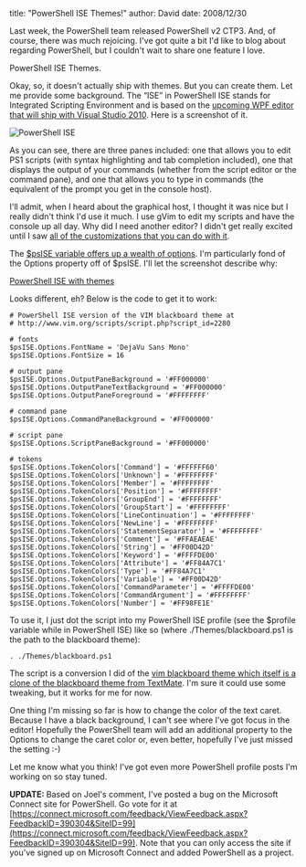 
title: "PowerShell ISE Themes!"
author: David
date: 2008/12/30

Last week, the PowerShell team released PowerShell v2 CTP3. And, of course, there was much rejoicing. I've got quite a bit I'd like to blog about regarding PowerShell, but I couldn't wait to share one feature I love. 

PowerShell ISE Themes. 

Okay, so, it doesn't actually ship with themes. But you can create them. Let me provide some background. The “ISE” in PowerShell ISE stands for Integrated Scripting Environment and is based on the [upcoming WPF editor that will ship with Visual Studio 2010](http://blogs.msdn.com/powershell/archive/2008/10/31/powershell-ise-and-visual-studio.aspx). Here is a screenshot of it. 

![PowerShell ISE](http://www.mohundro.com/blog/content/binary/WindowsLiveWriter/PowerShellISEThemes_8295/image_4.png)

As you can see, there are three panes included: one that allows you to edit PS1 scripts (with syntax highlighting and tab completion included), one that displays the output of your commands (whether from the script editor or the command pane), and one that allows you to type in commands (the equivalent of the prompt you get in the console host). 

I'll admit, when I heard about the graphical host, I thought it was nice but I really didn't think I'd use it much. I use gVim to edit my scripts and have the console up all day. Why did I need another editor? I didn't get really excited until I saw [all of the customizations that you can do with it](http://get-powershell.com/category/ise/). 

The [$psISE variable offers up a wealth of options](http://blogs.msdn.com/powershell/archive/2008/12/29/powershell-ise-can-do-a-lot-more-than-you-think.aspx). I'm particularly fond of the Options property off of $psISE. I'll let the screenshot describe why: 

[PowerShell ISE with themes](http://www.mohundro.com/blog/content/binary/WindowsLiveWriter/PowerShellISEThemes_8295/image_6.png)

Looks different, eh? Below is the code to get it to work:

    # PowerShell ISE version of the VIM blackboard theme at 
    # http://www.vim.org/scripts/script.php?script_id=2280

    # fonts
    $psISE.Options.FontName = 'DejaVu Sans Mono'
    $psISE.Options.FontSize = 16

    # output pane
    $psISE.Options.OutputPaneBackground = '#FF000000'
    $psISE.Options.OutputPaneTextBackground = '#FF000000'
    $psISE.Options.OutputPaneForeground = '#FFFFFFFF'

    # command pane
    $psISE.Options.CommandPaneBackground = '#FF000000'

    # script pane
    $psISE.Options.ScriptPaneBackground = '#FF000000'

    # tokens
    $psISE.Options.TokenColors['Command'] = '#FFFFFF60'
    $psISE.Options.TokenColors['Unknown'] = '#FFFFFFFF'
    $psISE.Options.TokenColors['Member'] = '#FFFFFFFF'
    $psISE.Options.TokenColors['Position'] = '#FFFFFFFF'
    $psISE.Options.TokenColors['GroupEnd'] = '#FFFFFFFF'
    $psISE.Options.TokenColors['GroupStart'] = '#FFFFFFFF'
    $psISE.Options.TokenColors['LineContinuation'] = '#FFFFFFFF'
    $psISE.Options.TokenColors['NewLine'] = '#FFFFFFFF'
    $psISE.Options.TokenColors['StatementSeparator'] = '#FFFFFFFF'
    $psISE.Options.TokenColors['Comment'] = '#FFAEAEAE'
    $psISE.Options.TokenColors['String'] = '#FF00D42D'
    $psISE.Options.TokenColors['Keyword'] = '#FFFFDE00'
    $psISE.Options.TokenColors['Attribute'] = '#FF84A7C1'
    $psISE.Options.TokenColors['Type'] = '#FF84A7C1'
    $psISE.Options.TokenColors['Variable'] = '#FF00D42D'
    $psISE.Options.TokenColors['CommandParameter'] = '#FFFFDE00'
    $psISE.Options.TokenColors['CommandArgument'] = '#FFFFFFFF'
    $psISE.Options.TokenColors['Number'] = '#FF98FE1E'

To use it, I just dot the script into my PowerShell ISE profile (see the $profile variable while in PowerShell ISE) like so (where ./Themes/blackboard.ps1 is the path to the blackboard theme):

    . ./Themes/blackboard.ps1

The script is a conversion I did of the [vim blackboard theme which itself is a clone of the blackboard theme from TextMate](http://www.vim.org/scripts/script.php?script_id=2280). I'm sure it could use some tweaking, but it works for me for now.

One thing I'm missing so far is how to change the color of the text caret. Because I have a black background, I can't see where I've got focus in the editor! Hopefully the PowerShell team will add an additional property to the Options to change the caret color or, even better, hopefully I've just missed the setting :-)

Let me know what you think! I've got even more PowerShell profile posts I'm working on so stay tuned.

**UPDATE:** Based on Joel's comment, I've posted a bug on the Microsoft Connect site for PowerShell. Go vote for it at [https://connect.microsoft.com/feedback/ViewFeedback.aspx?FeedbackID=390304&SiteID=99](https://connect.microsoft.com/feedback/ViewFeedback.aspx?FeedbackID=390304&SiteID=99). Note that you can only access the site if you've signed up on Microsoft Connect and added PowerShell as a project.
